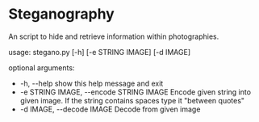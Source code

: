 # Steganography
An script to hide and retrieve information within photographies.

usage: stegano.py [-h] [-e STRING IMAGE] [-d IMAGE]

optional arguments:
* -h, --help
show this help message and exit
* -e STRING IMAGE, --encode STRING IMAGE
Encode given string into given image. If the string
                        contains spaces type it "between quotes"
* -d IMAGE, --decode IMAGE
Decode from given image